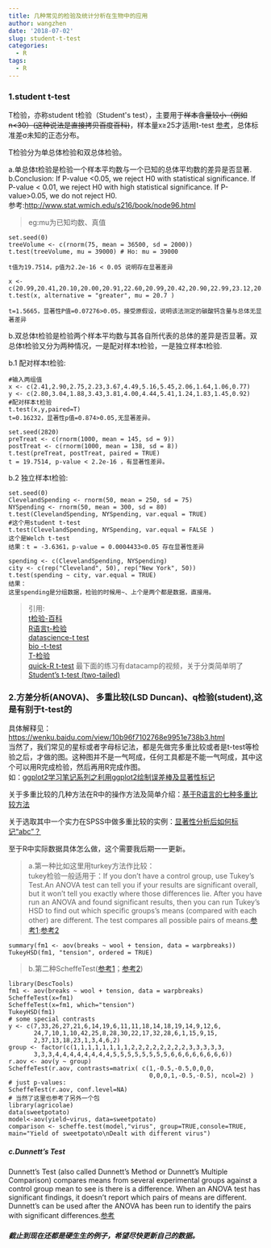 ```yaml
---
title: 几种常见的检验及统计分析在生物中的应用
author: wangzhen
date: '2018-07-02'
slug: student-t-test
categories:
  - R
tags:
  - R
---
```


### 1.student t-test 

T检验，亦称student t检验（Student's test），主要用于~~样本含量较小（例如n<30）(这种说法是直接拷贝百度百科)~~，样本量x≥25才适用t-test [参考](http://www.stat.wmich.edu/s216/book/node97.html)，总体标准差σ未知的正态分布。

T检验分为单总体检验和双总体检验。

a.单总体t检验是检验一个样本平均数与一个已知的总体平均数的差异是否显著.<br>
b.Conclusion: If P-value <0.05, we reject H0 with statistical significance. If P-value < 0.01, we reject H0 with high statistical significance. If P-value>0.05, we do not reject H0. <br>
参考:http://www.stat.wmich.edu/s216/book/node96.html

> eg:mu为已知均数、真值

```{r}
set.seed(0)
treeVolume <- c(rnorm(75, mean = 36500, sd = 2000))
t.test(treeVolume, mu = 39000) # Ho: mu = 39000

t值为19.7514，p值为2.2e-16 < 0.05 说明存在显著差异

x <- c(20.99,20.41,20.10,20.00,20.91,22.60,20.99,20.42,20.90,22.99,23.12,20.89)
t.test(x, alternative = "greater", mu = 20.7 )

t=1.5665，显著性P值=0.07276>0.05，接受原假设，说明该法测定的碳酸钙含量与总体无显著差异

```
b.双总体t检验是检验两个样本平均数与其各自所代表的总体的差异是否显著。双总体t检验又分为两种情况，一是配对样本t检验，一是独立样本t检验.

b.1 配对样本t检验:

```{r}
#输入两组值
x <- c(2.41,2.90,2.75,2.23,3.67,4.49,5.16,5.45,2.06,1.64,1.06,0.77)
y <- c(2.80,3.04,1.88,3.43,3.81,4.00,4.44,5.41,1.24,1.83,1.45,0.92)
#配对样本t检验
t.test(x,y,paired=T)
t=0.16232，显著性p值=0.874>0.05,无显著差异。

set.seed(2820)
preTreat <- c(rnorm(1000, mean = 145, sd = 9))
postTreat <- c(rnorm(1000, mean = 138, sd = 8))
t.test(preTreat, postTreat, paired = TRUE)
t = 19.7514, p-value < 2.2e-16 ，有显著性差异。

```

b.2 独立样本t检验:

```{r}
set.seed(0)
ClevelandSpending <- rnorm(50, mean = 250, sd = 75)
NYSpending <- rnorm(50, mean = 300, sd = 80)
t.test(ClevelandSpending, NYSpending, var.equal = TRUE)
#这个用student t-test
t.test(ClevelandSpending, NYSpending, var.equal = FALSE )
这个是Welch t-test
结果：t = -3.6361，p-value = 0.0004433<0.05 存在显著性差异

spending <- c(ClevelandSpending, NYSpending)
city <- c(rep("Cleveland", 50), rep("New York", 50))
t.test(spending ~ city, var.equal = TRUE)
结果：
这里spending是分组数据，检验的时候用~、上个是两个都是数据，直接用。

```
> 引用:<br>[t检验-百科](https://baike.baidu.com/item/t%E6%A3%80%E9%AA%8C/9910799?fr=aladdin)<br>
> [R语言t-检验](https://blog.csdn.net/tiaaaaa/article/details/58130363)<br>
> [datascience-t test](https://datascienceplus.com/t-tests/)<br>
> [bio -t-test](https://rcompanion.org/rcompanion/d_02.html)<br>
> [T-检验](https://blog.csdn.net/m0_37777649/article/details/74937242)<br>
> [quick-R t-test](https://www.statmethods.net/stats/ttest.html) 最下面的练习有datacamp的视频，关于分类简单明了<br>
> [Student’s t-test (two-tailed)](https://stats.idre.ucla.edu/other/mult-pkg/faq/general/faq-what-are-the-differences-between-one-tailed-and-two-tailed-tests/)


### 2.方差分析(ANOVA)、 多重比较(LSD Duncan)、q检验(student),这是有别于t-test的

具体解释见：https://wenku.baidu.com/view/10b96f7102768e9951e738b3.html <br>
当然了，我们常见的星标或者字母标记法，都是先做完多重比较或者是t-test等检验之后，才做的图。这种图并不是一气呵成，任何工具都是不能一气呵成，其中这个可以用R完成检验，然后再用R完成作图。<br>
如：[ggplot2学习笔记系列之利用ggplot2绘制误差棒及显著性标记](http://ytlogos.coding.me/2017/06/25/ggplot2%E5%AD%A6%E4%B9%A0%E7%AC%94%E8%AE%B0%E7%B3%BB%E5%88%97%E4%B9%8B%E5%88%A9%E7%94%A8ggplot2%E7%BB%98%E5%88%B6%E8%AF%AF%E5%B7%AE%E6%A3%92%E5%8F%8A%E6%98%BE%E8%91%97%E6%80%A7%E6%A0%87%E8%AE%B0/)

关于多重比较的几种方法在R中的操作方法及简单介绍：[基于R语言的七种多重比较方法](https://baijiahao.baidu.com/s?id=1579153609724028605&wfr=spider&for=pc)

关于选取其中一个实力在SPSS中做多重比较的实例：[显著性分析后如何标记“abc”？](https://www.sohu.com/a/205866813_278730)

至于R中实际数据具体怎么做，这个需要我后期一一更新。

> a.第一种比如这里用turkey方法作比较：<br>
tukey检验一般适用于：If you don’t have a control group, use Tukey’s Test.An ANOVA test can tell you if your results are significant overall, but it won’t tell you exactly where those differences lie. After you have run an ANOVA and found significant results, then you can run Tukey’s HSD to find out which specific groups’s means (compared with each other) are different. The test compares all possible pairs of means.[参考1](http://www.statisticshowto.com/tukey-test-honest-significant-difference/);[参考2](http://www2.hawaii.edu/~taylor/z631/multcomp.pdf)


```{r}
summary(fm1 <- aov(breaks ~ wool + tension, data = warpbreaks))
TukeyHSD(fm1, "tension", ordered = TRUE)
```

> b.第二种ScheffeTest([参考1](https://rdrr.io/cran/DescTools/man/ScheffeTest.html)；[参考2](https://www.rdocumentation.org/packages/agricolae/versions/1.2-8/topics/scheffe.test))<br>
```{r}
library(DescTools)
fm1 <- aov(breaks ~ wool + tension, data = warpbreaks)
ScheffeTest(x=fm1)
ScheffeTest(x=fm1, which="tension")
TukeyHSD(fm1)
# some special contrasts
y <- c(7,33,26,27,21,6,14,19,6,11,11,18,14,18,19,14,9,12,6,
       24,7,10,1,10,42,25,8,28,30,22,17,32,28,6,1,15,9,15,
       2,37,13,18,23,1,3,4,6,2)
group <- factor(c(1,1,1,1,1,1,1,1,2,2,2,2,2,2,2,2,3,3,3,3,3,
       3,3,3,4,4,4,4,4,4,4,4,5,5,5,5,5,5,5,5,6,6,6,6,6,6,6,6))
r.aov <- aov(y ~ group)
ScheffeTest(r.aov, contrasts=matrix( c(1,-0.5,-0.5,0,0,0,
                                       0,0,0,1,-0.5,-0.5), ncol=2) )
# just p-values:
ScheffeTest(r.aov, conf.level=NA)
# 当然了这里也参考了另外一个包
library(agricolae)
data(sweetpotato)
model<-aov(yield~virus, data=sweetpotato)
comparison <- scheffe.test(model,"virus", group=TRUE,console=TRUE,
main="Yield of sweetpotato\nDealt with different virus")
```

##### c.Dunnett’s Test

Dunnett’s Test (also called Dunnett’s Method or Dunnett’s Multiple Comparison) compares means from several experimental groups against a control group mean to see is there is a difference. When an ANOVA test has 
significant findings, it doesn’t report which pairs of means are different. Dunnett’s can be used after the  ANOVA has been run to identify the pairs with significant differences.[参考](http://www.statisticshowto.com/dunnetts-test/)



##### 截止到现在还都是硬生生的例子，希望尽快更新自己的数据。

